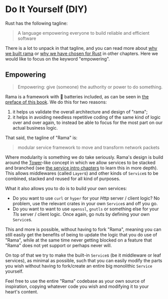 # Do It Yourself (DIY)

Rust has the following tagline:

> A language empowering everyone to build reliable and efficient software

There is a lot to unpack in that tagline, and you can read more about [why we built rama](./why_rama.md) or [why we have chosen for Rust](./rust.md) in other chapters. Here we would like to focus on the keyword "empowering".

## Empowering

> Empowering: give (someone) the authority or power to do something.

Rama is a framework with 🔋 batteries included, as can be seen in [the preface of this book](./preface.md). We do this for two reasons:

1. it helps us validate the overall architecture and design of "rama";
2. it helps in avoiding needless repetitive coding of the same kind of logic over and over again, to instead be able to focus for the most part on our actual business logic.

That said, the tagline of "Rama" is:

> modular service framework to move and transform network packets

Where modularity is something we do take seriously. Rama's design is build around the [Tower](https://github.com/tower-rs/tower)-like concept in which we allow services to be stacked and branched (see [the service intro chapters](./intro/services_all_the_way_down.md) to learn this in more depth). This allows middlewares (called `Layer`s) and other kinds of `Service`s to be combined, stacked and reused for all kind of purposes.

What it also allows you to do is to build your own services:

- Do you want to use `curl` or `hyper` for your _Http_ server / client logic? No problem, use the relevant crates in your own `Service`s and off you go.
- Do you want to want to use `openssl`, `gnutls` or something else for your _Tls_ server / client logic. Once again, go nuts by defining your own `Service`s.

This and more is possible, without having to fork "Rama", meaning you can still easily get the benefits of being to update the logic that you do use of "Rama", while at the same time never getting blocked on a feature that "Rama" does not yet support or perhaps never will.

On top of that we try to make the built-in `Service`s (be it middleware or leaf services), as minimal as possible, such that you can easily modify the parts you wish without having to fork/create an entire big monolithic `Service` yourself.

Feel free to use the entire "Rama" codebase as your own source of inspiration, copying whatever code you wish and modifying it to your heart's content.
